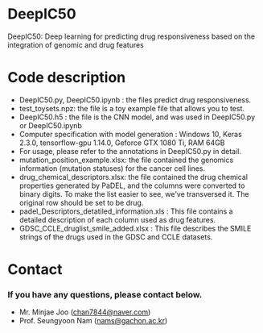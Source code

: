 # DeepIC50
DeepIC50: Deep learning for predicting drug responsiveness based on the integration of genomic and drug features

# Code description
- DeepIC50.py, DeepIC50.ipynb : the files predict drug responsiveness. 
- test_toysets.npz: the file is a toy example file that allows you to test.
- DeepIC50.h5 : the file is the CNN model, and was used in DeepIC50.py or DeepIC50.ipynb
- Computer specification with model generation  : Windows 10, Keras 2.3.0, tensorflow-gpu 1.14.0, Geforce GTX 1080 Ti, RAM 64GB
- For usage, please refer to the annotations in DeepIC50.py in detail.
- mutation_position_example.xlsx: the file contained the genomics information (mutation statuses) for the cancer cell lines.
- drug_chemical_descriptors.xlsx: the file contained the drug chemical properties generated by PaDEL, and the columns were converted to binary digits. To make the list easier to see, we've transversed it. The original row should be set to be drug.
- padel_Descriptors_detatiled_information.xls : This file contains a detailed description of each column used as drug features.
- GDSC_CCLE_druglist_smile_added.xlsx : This file describes the SMILE strings of the drugs used in the GDSC and CCLE datasets.

# Contact
### If you have any questions, please contact below.
- Mr. Minjae Joo (chan7844@naver.com)
- Prof. Seungyoon Nam (nams@gachon.ac.kr)
